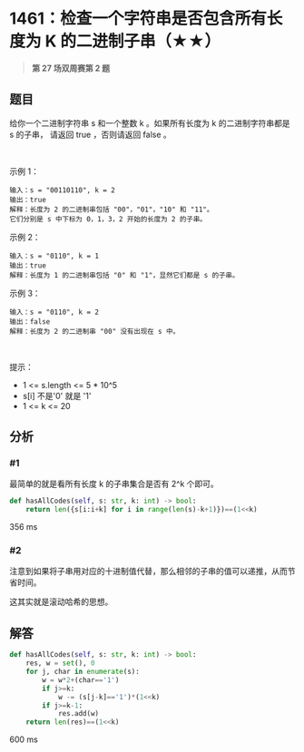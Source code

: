 # 1461：检查一个字符串是否包含所有长度为 K 的二进制子串（★★）


> **第 27 场双周赛第 2 题**

## 题目

给你一个二进制字符串 s 和一个整数 k 。如果所有长度为 k 的二进制字符串都是 s 的子串，
请返回 true ，否则请返回 false 。

 

示例 1：

    输入：s = "00110110", k = 2
    输出：true
    解释：长度为 2 的二进制串包括 "00"，"01"，"10" 和 "11"。
    它们分别是 s 中下标为 0，1，3，2 开始的长度为 2 的子串。
示例 2：
    
    输入：s = "0110", k = 1
    输出：true
    解释：长度为 1 的二进制串包括 "0" 和 "1"，显然它们都是 s 的子串。
示例 3：

    输入：s = "0110", k = 2
    输出：false
    解释：长度为 2 的二进制串 "00" 没有出现在 s 中。
 

提示：
- 1 <= s.length <= 5 * 10^5
- s[i] 不是'0' 就是 '1'
- 1 <= k <= 20


## 分析

### #1

最简单的就是看所有长度 k 的子串集合是否有 2^k 个即可。

```python
def hasAllCodes(self, s: str, k: int) -> bool:
    return len({s[i:i+k] for i in range(len(s)-k+1)})==(1<<k)
```
356 ms

### #2

注意到如果将子串用对应的十进制值代替，那么相邻的子串的值可以递推，从而节省时间。

这其实就是滚动哈希的思想。


## 解答

```python
def hasAllCodes(self, s: str, k: int) -> bool:
    res, w = set(), 0
    for j, char in enumerate(s):
        w = w*2+(char=='1')
        if j>=k:
            w -= (s[j-k]=='1')*(1<<k)
        if j>=k-1:
            res.add(w)
    return len(res)==(1<<k)
```
600 ms


